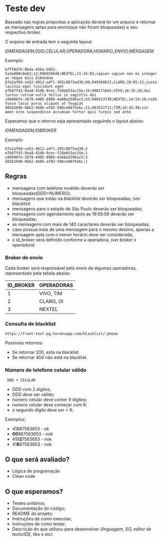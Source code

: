 # Teste dev

Baseado nas regras propostas a aplicação deverá ler um arquivo e retornar as mensagens aptas para envio(que não foram bloqueadas) e seu respectivo broker.

O arquivo de entrada tem o seguinte layout:

_IDMENSAGEM;DDD;CELULAR;OPERADORA;HORARIO_ENVIO;MENSAGEM_ 

Exemplo:
```
bff58d7b-8b4a-456a-b852-5a3e000c0e63;12;996958849;NEXTEL;21:24:03;sapien sapien non mi integer ac neque duis bibendum
b7e2af69-ce52-4812-adf1-395c8875ad30;69;949360612;CLARO;19:05:21;justo lacinia eget tincidunt eget
e7b87f43-9aa8-414b-9cec-f28e653ac25e;34;990171682;VIVO;18:35:20;dui luctus rutrum nulla tellus in sagittis dui
c04096fe-2878-4485-886b-4a68a259bac5;43;940513739;NEXTEL;14:54:16;nibh fusce lacus purus aliquet at feugiat
d81b2696-8b62-4b8b-af82-586ce0875ebc;21;983522711;TIM;16:42:48;sit amet eros suspendisse accumsan tortor quis turpis sed ante
```

Esperamos que o retorno seja apresentado seguindo o layout abaixo:

_IDMENSAGEM;IDBROKER_

Exemplo:
```
b7e2af69-ce52-4812-adf1-395c8875ad30;2
e7b87f43-9aa8-414b-9cec-f28e653ac25e;1
c04096fe-2878-4485-886b-4a68a259bac5;3
d81b2696-8b62-4b8b-af82-586ce0875ebc;1
```

## Regras

* mensagens com telefone inválido deverão ser bloqueadas(DDD+NUMERO);
* mensagens que estão na _blacklist_ deverão ser bloqueadas; _(ver blacklist)_
* mensagens para o estado de São Paulo deverão ser bloqueadas;
* mensagens com agendamento após as 19:59:59 deverão ser bloqueadas;
* as mensagens com mais de 140 caracteres deverão ser bloqueadas;
* caso possua mais de uma mensagem para o mesmo destino, apenas a mensagem apta com o menor horário deve ser considerada;
* o id_broker será definido conforme a operadora; _(ver broker x operadora)_

### Broker de envio

Cada broker será responsável pelo envio de algumas operadoras, representado pela tabela abaixo:

| ID_BROKER | OPERADORAS |
|-----------|------------|
|   1       |  VIVO, TIM |
|   2       |  CLARO, OI |
|   3       |  NEXTEL    |

### Consulta de blacklist

```
https://front-test-pg.herokuapp.com/blacklist/:phone
```
Possíveis retornos:
* Se retornar 200, está na blacklist.
* Se retornar 404 não está na blacklist.

### Número de telefone celular válido

```
 DDD + CELULAR
```
* DDD com 2 digitos;
* DDD deve ser válido;
* número celular deve conter 9 dígitos;
* numero celular deve começar com 9;
* o segundo dígito deve ser > 6;

Exemplos:

* 41987563653 - ok
* **00**987563653 - nok
* 419**2**7563653 - nok
* 41**8**87563653 - nok

## O que será avaliado?

* Lógica de programação
* Clean code

## O que esperamos?

* Testes unitários;
* Documentação do código;
* README do projeto;
* Instruções de como executar;
* Instruções de como testar;
* Descrição do que utilizou para desenvolver _(linguagem, SO, editor de texto/IDE, libs e etc)_.
